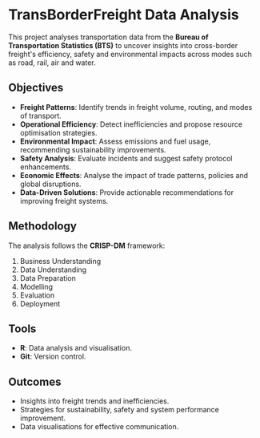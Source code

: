 # TransBorderFreight Data Analysis

This project analyses transportation data from the **Bureau of Transportation Statistics (BTS)** to uncover insights into cross-border freight's efficiency, safety and environmental impacts across modes such as road, rail, air and water.

## Objectives
- **Freight Patterns**: Identify trends in freight volume, routing, and modes of transport.
- **Operational Efficiency**: Detect inefficiencies and propose resource optimisation strategies.
- **Environmental Impact**: Assess emissions and fuel usage, recommending sustainability improvements.
- **Safety Analysis**: Evaluate incidents and suggest safety protocol enhancements.
- **Economic Effects**: Analyse the impact of trade patterns, policies and global disruptions.
- **Data-Driven Solutions**: Provide actionable recommendations for improving freight systems.

## Methodology
The analysis follows the **CRISP-DM** framework:
1. Business Understanding
2. Data Understanding
3. Data Preparation
4. Modelling
5. Evaluation
6. Deployment

## Tools
- **R**: Data analysis and visualisation.
- **Git**: Version control.

## Outcomes
- Insights into freight trends and inefficiencies.
- Strategies for sustainability, safety and system performance improvement.
- Data visualisations for effective communication.

